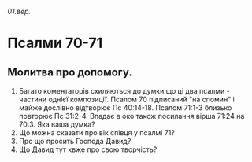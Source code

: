 
_01.вер._

# Псалми 70-71

## Молитва про допомогу.
1. Багато коментаторів схиляються до думки що ці два псалми - частини однієї композиції. Псалом 70 підписаний "на спомин" і майже дослівно відтворює Пс 40:14-18. Псалом 71:1-3 близько повторює Пс 31:2-4. Впадає в око також посилання вірша 71:24 на 70:3. Яка ваша думка?
2. Що можна сказати про вік співця у псалмі 71?
3. Про що просить Господа Давид?
4. Що Давид тут квже про свою творчість?
